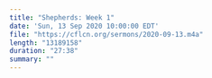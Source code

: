```yaml
---
title: "Shepherds: Week 1"
date: 'Sun, 13 Sep 2020 10:00:00 EDT'
file: "https://cflcn.org/sermons/2020-09-13.m4a"
length: "13189158"
duration: "27:38"
summary: ""
---
```

